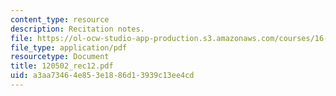 ```yaml
---
content_type: resource
description: Recitation notes.
file: https://ol-ocw-studio-app-production.s3.amazonaws.com/courses/16-050-thermal-energy-fall-2002/a3aa73464e853e1886d13939c13ee4cd_120502_rec12.pdf
file_type: application/pdf
resourcetype: Document
title: 120502_rec12.pdf
uid: a3aa7346-4e85-3e18-86d1-3939c13ee4cd
---
```

